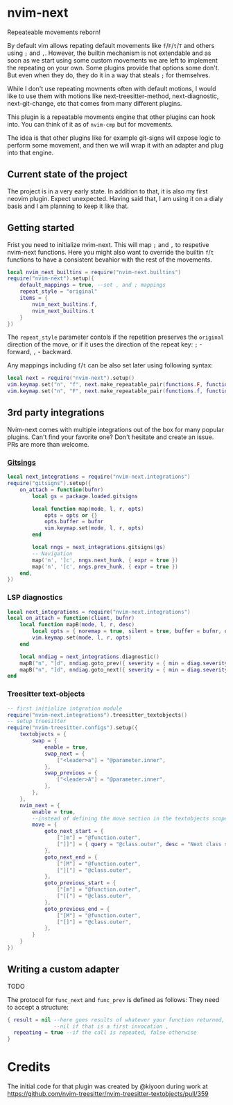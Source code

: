 # nvim-next

Repeateable movements reborn!

By default vim allows repating default movements like `f`/`F`/`t`/`T` and others using `;` and `,`.
However, the builtin mechanism is not extendable and as soon as we start using some custom movements we are left to implement
the repeating on your own. Some plugins provide that options some don't. But even when they do,
they do it in a way that steals `;` for themselves.

While I don't use repeating movments often with default motions,
I would like to use them with motions like next-treesitter-method, next-diagnostic, next-git-change, etc that comes from many different plugins.

This plugin is a repeatable movments engine that other plugins can hook into.
You can think of it as of `nvim-cmp` but for movements.

The idea is that other plugins like for example git-signs will expose logic to perform some movement,
and then we will wrap it with an adapter and plug into that engine.

## Current state of the project

The project is in a very early state. In addition to that, it is also my first neovim plugin. Expect unexpected. Having said that, I am using it on a dialy basis and I am planning to keep it like that.

## Getting started

Frist you need to initialize nvim-next. This will map `;` and  `,` to respetive nvim-next functions. Here you might also want to override the builtin `f`/`t` functions to have a consistent bevahior with the rest of the movements.

```lua
local nvim_next_builtins = require("nvim-next.builtins")
require("nvim-next").setup({
    default_mappings = true, --set , and ; mappings
    repeat_style = "original"
    items = {
        nvim_next_builtins.f,
        nvim_next_builtins.t
    }
})
```

The `repeat_style` parameter contols if the repetition preserves the `original` direction of the move, or if it uses the direction of the repeat key: `;` - forward, `,` - backward. 

Any mappings including `f`/`t` can be also set later using following syntax:

```lua
local next = require("nvim-next").setup()
vim.keymap.set("n", "f", next.make_repeatable_pair(functions.F, functions.f)) -- (prev, next)
vim.keymap.set("n", "F", next.make_repeatable_pair(functions.f, functions.F))
```

## 3rd party integrations

Nvim-next comes with multiple integrations out of the box for many popular plugins. Can't find your favorite one? Don't hesitate and create an issue. PRs are more than welcome.

### [Gitsings](https://github.com/lewis6991/gitsigns.nvim)

```lua
local next_integrations = require("nvim-next.integrations")
require("gitsigns").setup({
    on_attach = function(bufnr)
        local gs = package.loaded.gitsigns

        local function map(mode, l, r, opts)
            opts = opts or {}
            opts.buffer = bufnr
            vim.keymap.set(mode, l, r, opts)
        end

        local nngs = next_integrations.gitsigns(gs)
        -- Navigation
        map('n', ']c', nngs.next_hunk, { expr = true })
        map('n', '[c', nngs.prev_hunk, { expr = true })
    end,
})
```

### LSP diagnostics

```lua
local next_integrations = require("nvim-next.integrations")
local on_attach = function(client, bufnr)
    local function mapB(mode, l, r, desc)
        local opts = { noremap = true, silent = true, buffer = bufnr, desc = desc }
        vim.keymap.set(mode, l, r, opts)
    end

    local nndiag = next_integrations.diagnostic()
    mapB("n", "[d", nndiag.goto_prev({ severity = { min = diag.severity.WARN } }), "previous diagnostic")
    mapB("n", "]d", nndiag.goto_next({ severity = { min = diag.severity.WARN } }), "next diagnostic") 
end
```

### Treesitter text-objects

```lua
-- first initialize intgration module
require("nvim-next.integrations").treesitter_textobjects()
-- setup treesitter
require("nvim-treesitter.configs").setup({
    textobjects = {
        swap = {
            enable = true,
            swap_next = {
                ["<leader>a"] = "@parameter.inner",
            },
            swap_previous = {
                ["<leader>A"] = "@parameter.inner",
            },
        },
    },
    nvim_next = {
        enable = true,
        --instead of defining the move section in the textobjects scope we move it under nvim_next
        move = {
            goto_next_start = {
                ["]m"] = "@function.outer",
                ["]]"] = { query = "@class.outer", desc = "Next class start" },
            },
            goto_next_end = {
                ["]M"] = "@function.outer",
                ["]["] = "@class.outer",
            },
            goto_previous_start = {
                ["[m"] = "@function.outer",
                ["[["] = "@class.outer",
            },
            goto_previous_end = {
                ["[M"] = "@function.outer",
                ["[]"] = "@class.outer",
            },
        }
    }
})
```

## Writing a custom adapter

TODO

The protocol for `func_next` and `func_prev` is defined as follows:
They need to accept a structure:

```lua
{ result = nil --here goes results of whatever your function returned,
               --nil if that is a first invocation ,
  repeating = true --if the call is repeated, false otherwise
}
```

# Credits

The initial code for that plugin was created by @kiyoon during work at https://github.com/nvim-treesitter/nvim-treesitter-textobjects/pull/359
